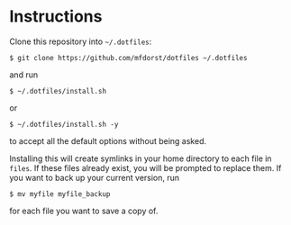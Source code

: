 # Instructions

Clone this repository into `~/.dotfiles`:

```
$ git clone https://github.com/mfdorst/dotfiles ~/.dotfiles
```

and run

```
$ ~/.dotfiles/install.sh
```

or

```
$ ~/.dotfiles/install.sh -y
```
to accept all the default options without being asked.

Installing this will create symlinks in your home directory to each file in `files`.
If these files already exist, you will be prompted to replace them. If you want to
back up your current version, run

```
$ mv myfile myfile_backup
```

for each file you want to save a copy of.

